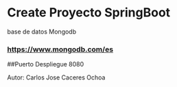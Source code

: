 # Create Proyecto SpringBoot 

base de datos Mongodb
### https://www.mongodb.com/es

##Puerto Despliegue 8080

Autor: Carlos Jose Caceres Ochoa

